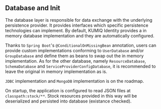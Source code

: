 ## Database and Init

The database layer is responsible for data exchange with the underlying persistence provider. It provides interfaces which specific persistence technologies can implement. By default, KUMIQ Identity provides a in memory database implementation and they are automatically configured.

Thanks to `Spring Boot`'s `@ConditionalOnMissingBean` annotation, users can provide custom implementations conforming to `UserDatabase` and/or `GroupDatabase` and define them as beans to swap out the in memory implementation. As for the other database, namely `ResourceDatabase`, `SchemaDatabase` and `ServiceProviderConfigDatabase`, it is recommended to leave the original in memory implementation as is.

`JDBC` implementation and `MongoDB` implementation is on the roadmap.

On startup, the application is configured to read JSON files at `classpath:stock/**`. Stock resources provided in this way will be deserialized and persisted into database (existance checked).

